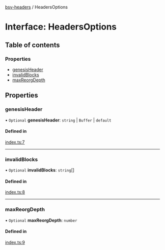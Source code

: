 [bsv-headers](../README.md) / HeadersOptions

# Interface: HeadersOptions

## Table of contents

### Properties

- [genesisHeader](HeadersOptions.md#genesisheader)
- [invalidBlocks](HeadersOptions.md#invalidblocks)
- [maxReorgDepth](HeadersOptions.md#maxreorgdepth)

## Properties

### genesisHeader

• `Optional` **genesisHeader**: `string` \| `Buffer` \| `default`

#### Defined in

[index.ts:7](https://github.com/kevinejohn/bsv-headers/blob/master/src/index.ts#L7)

___

### invalidBlocks

• `Optional` **invalidBlocks**: `string`[]

#### Defined in

[index.ts:8](https://github.com/kevinejohn/bsv-headers/blob/master/src/index.ts#L8)

___

### maxReorgDepth

• `Optional` **maxReorgDepth**: `number`

#### Defined in

[index.ts:9](https://github.com/kevinejohn/bsv-headers/blob/master/src/index.ts#L9)
